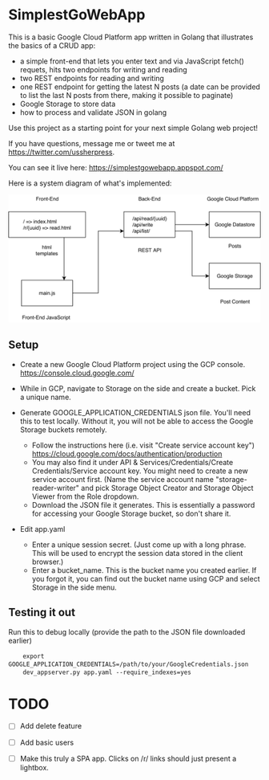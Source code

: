 # SimplestGoWebApp

This is a basic Google Cloud Platform app written in Golang that illustrates the basics of a CRUD app:
- a simple front-end that lets you enter text and via JavaScript fetch() requets, hits two endpoints for writing and reading
- two REST endpoints for reading and writing
- one REST endpoint for getting the latest N posts (a date can be provided to list the last N posts from there,
  making it possible to paginate)
- Google Storage to store data
- how to process and validate JSON in golang

Use this project as a starting point for your next simple Golang web project!

If you have questions, message me or tweet me at https://twitter.com/ussherpress.

You can see it live here: https://simplestgowebapp.appspot.com/

Here is a system diagram of what's implemented:

![System Diagram](/diagrams/SimplestGoWebApp.png)

## Setup

- Create a new Google Cloud Platform project using the GCP console.
  https://console.cloud.google.com/

- While in GCP, navigate to Storage on the side and create a bucket. Pick a unique name.

- Generate GOOGLE_APPLICATION_CREDENTIALS json file. You'll need this to test locally. Without it, you will not be
  able to access the Google Storage buckets remotely.
  - Follow the instructions here (i.e. visit "Create service account key")
    https://cloud.google.com/docs/authentication/production
  - You may also find it under API & Services/Credentials/Create Credentials/Service account key.
    You might need to create a new service account first. (Name the service account name "storage-reader-writer"
    and pick Storage Object Creator and Storage Object Viewer from the Role dropdown.
  - Download the JSON file it generates. This is essentially a password for accessing your Google
    Storage bucket, so don't share it.

- Edit app.yaml
  - Enter a unique session secret. (Just come up with a long phrase. This will be used to encrypt the session data stored
    in the client browser.)
  - Enter a bucket_name. This is the bucket name you created earlier. If you forgot it, you can find out the bucket
    name using GCP and select Storage in the side menu.

## Testing it out

Run this to debug locally (provide the path to the JSON file downloaded earlier)
```
    export GOOGLE_APPLICATION_CREDENTIALS=/path/to/your/GoogleCredentials.json
    dev_appserver.py app.yaml --require_indexes=yes
```

# TODO

- [ ] Add delete feature
- [ ] Add basic users
- [ ] Make this truly a SPA app. Clicks on /r/ links should just present a lightbox.

